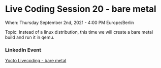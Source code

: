 # Live Coding Session 20 - bare metal

When: Thursday September 2nd, 2021 - 4:00 PM Europe/Berlin

Topic: Instead of a linux distribution, this time we will create a bare metal build and run it in qemu.

### LinkedIn Event

[Yocto Livecoding - bare metal](https://www.linkedin.com/events/yoctolivecoding-baremetal6835840902821380096/)